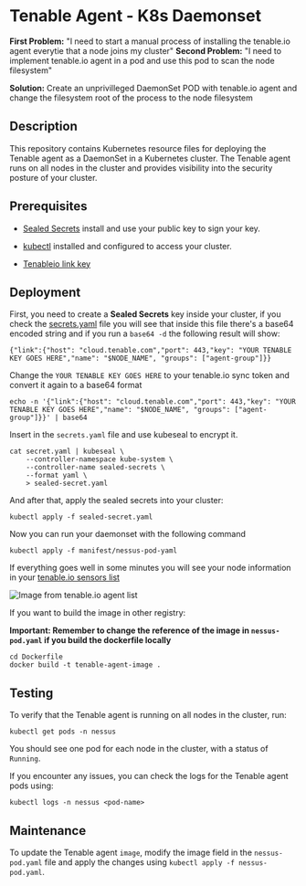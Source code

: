 # Tenable Agent - K8s Daemonset

**First Problem:** "I need to start a manual process of installing the tenable.io agent everytie that a node joins my cluster"
**Second Problem:** "I need to implement tenable.io agent in a pod and use this pod to scan the node filesystem"

**Solution:** Create an unprivilleged DaemonSet POD with tenable.io agent and change the filesystem root of the process to the node filesystem

## Description

This repository contains Kubernetes resource files for deploying the Tenable agent as a DaemonSet in a Kubernetes cluster. The Tenable agent runs on all nodes in the cluster and provides visibility into the security posture of your cluster.

## Prerequisites

- [Sealed Secrets](https://github.com/bitnami-labs/sealed-secrets) install and use your public key to sign your key.

- [kubectl](https://kubernetes.io/docs/reference/kubectl/) installed and configured to access your cluster.
- [Tenableio link key](https://cloud.tenable.com/tio/app.html#/settings/sensors/agents/agents-list/add)

## Deployment

First, you need to create a **Sealed Secrets** key inside your cluster, if you check the [secrets.yaml](https://github.com/RocketChat/tenable-agent-kubernetes-daemonset/blob/main/secrets.yaml) file you will see that inside this file there's a base64 encoded string and if you run a `base64 -d` the following result will show:

`{"link":{"host": "cloud.tenable.com","port": 443,"key": "YOUR TENABLE KEY GOES HERE","name": "$NODE_NAME", "groups": ["agent-group"]}}`

Change the `YOUR TENABLE KEY GOES HERE` to your tenable.io sync token and convert it again to a base64 format

`echo -n '{"link":{"host": "cloud.tenable.com","port": 443,"key": "YOUR TENABLE KEY GOES HERE","name": "$NODE_NAME", "groups": ["agent-group"]}}' | base64`

Insert in the `secrets.yaml` file and use kubeseal to encrypt it.

```
cat secret.yaml | kubeseal \
    --controller-namespace kube-system \
    --controller-name sealed-secrets \
    --format yaml \
    > sealed-secret.yaml
```

And after that, apply the sealed secrets into your cluster:

`kubectl apply -f sealed-secret.yaml`

Now you can run your daemonset with the following command

`kubectl apply -f manifest/nessus-pod-yaml`

If everything goes well in some minutes you will see your node information in your [tenable.io sensors list](https://cloud.tenable.com/tio/app.html#/settings/sensors/agents/agents-list)


![Image from tenable.io agent list](https://user-images.githubusercontent.com/38704234/210657051-c3be97e5-b7ae-4e31-b2b1-6923421b83c7.png)


If you want to build the image in other registry:

**Important: Remember to change the reference of the image in `nessus-pod.yaml` if you build the dockerfile locally**

```
cd Dockerfile
docker build -t tenable-agent-image . 
```

## Testing

To verify that the Tenable agent is running on all nodes in the cluster, run:

`kubectl get pods -n nessus`

You should see one pod for each node in the cluster, with a status of `Running`.

If you encounter any issues, you can check the logs for the Tenable agent pods using:

`kubectl logs -n nessus <pod-name>`

## Maintenance

To update the Tenable agent `image`, modify the image field in the `nessus-pod.yaml` file and apply the changes using `kubectl apply -f nessus-pod.yaml`.